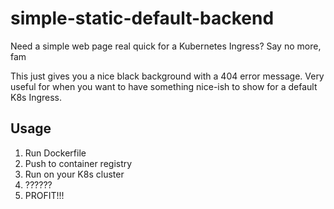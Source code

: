 # simple-static-default-backend
Need a simple web page real quick for a Kubernetes Ingress?  Say no more, fam

This just gives you a nice black background with a 404 error message.  Very useful for when you want to have something nice-ish to show for a default K8s Ingress.

## Usage

1) Run Dockerfile
2) Push to container registry
3) Run on your K8s cluster
4) ??????
5) PROFIT!!!
